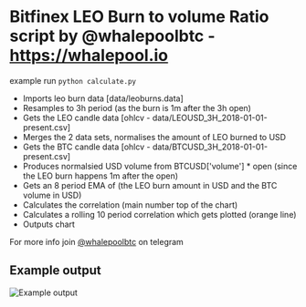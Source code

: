 # Bitfinex LEO Burn to volume Ratio script by @whalepoolbtc - https://whalepool.io   

example run `python calculate.py`

- Imports leo burn data [data/leoburns.data]
- Resamples to 3h period (as the burn is 1m after the 3h open)
- Gets the LEO candle data [ohlcv - data/LEOUSD_3H_2018-01-01-present.csv]
- Merges the 2 data sets, normalises the amount of LEO burned to USD
- Gets the BTC candle data [ohlcv - data/BTCUSD_3H_2018-01-01-present.csv]
- Produces normalsied USD volume from BTCUSD['volume'] * open (since the LEO burn happens 1m after the open)
- Gets an 8 period EMA of (the LEO burn amount in USD and the BTC volume in USD)
- Calculates the correlation (main number top of the chart)
- Calculates a rolling 10 period correlation which gets plotted (orange line)
- Outputs chart

  
For more info join [@whalepoolbtc](https://t.me/whalepoolbtc) on telegram   

## Example output 

![Example output](https://i.imgur.com/290RerV.png)


